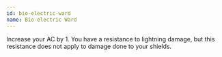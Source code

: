 ```yaml
---
id: bio-electric-ward
name: Bio-electric Ward
---
```

Increase your AC by 1. You have a resistance to lightning damage, but this resistance does not apply to damage done to your shields.